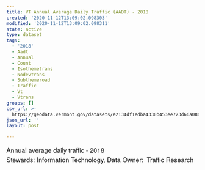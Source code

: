 ```yaml
---
title: VT Annual Average Daily Traffic (AADT) - 2018
created: '2020-11-12T13:09:02.098303'
modified: '2020-11-12T13:09:02.098311'
state: active
type: dataset
tags:
  - '2018'
  - Aadt
  - Annual
  - Count
  - Isothemetrans
  - Nodevtrans
  - Subthemeroad
  - Traffic
  - Vt
  - Vtrans
groups: []
csv_url: >-
  https://geodata.vermont.gov/datasets/e2134df1edba4330b453ee723d66a086_58.csv?outSR=%7B%22latestWkid%22%3A32145%2C%22wkid%22%3A32145%7D
json_url: ''
layout: post

---
```

<div style='font-family: &quot;Avenir Next W01&quot;, &quot;Avenir Next W00&quot;, &quot;Avenir Next&quot;, Avenir, &quot;Helvetica Neue&quot;, Helvetica, Arial, sans-serif; font-size: 17px;'>Annual average daily traffic - 2018</div><div style='font-family: &quot;Avenir Next W01&quot;, &quot;Avenir Next W00&quot;, &quot;Avenir Next&quot;, Avenir, &quot;Helvetica Neue&quot;, Helvetica, Arial, sans-serif; font-size: 17px;'>Stewards: Information Technology, Data Owner:  Traffic Research</div>
